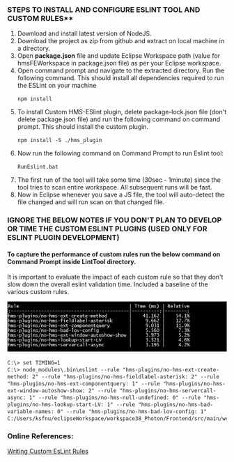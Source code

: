 ### STEPS TO INSTALL AND CONFIGURE ESLINT TOOL AND CUSTOM RULES**
1. Download and install latest version of NodeJS.
2. Download the project as zip from github and extract on local machine in a directory.
3. Open **package.json** file and update Eclipse Workspace path (value for hmsFEWorkspace in package.json file) as per your Eclipse workspace.
4. Open command prompt and navigate to the extracted directory. Run the following command. This should install all dependencies required to run the ESLint on your machine   
	```
	npm install
	```
5. To install Custom HMS-ESlint plugin, delete package-lock.json file (don't delete package.json file) and run the following command on command prompt. This should install the custom plugin.   
	```
	npm install -S ./hms_plugin
	```
6. Now run the following command on Command Prompt to run Eslint tool:   
	```
	RunEslint.bat
	```
7. The first run of the tool will take some time (30sec - 1minute) since the tool tries to scan entire workspace. All subsequent runs will be fast.
8. Now in Eclipse whenever you save a JS file, the tool will auto-detect the file changed and will run scan on that changed file.




### IGNORE THE BELOW NOTES IF YOU DON'T PLAN TO DEVELOP OR TIME THE CUSTOM ESLINT PLUGINS (USED ONLY FOR ESLINT PLUGIN DEVELOPMENT)

#### To capture the performance of custom rules run the below command on Command Prompt inside LintTool directory.
It is important to evaluate the impact of each custom rule so that they don't slow down the overall eslint validation time. Included a baseline of the various custom rules.

![Custom Rule Timing Performance](Performance_Timing.JPG)

```shell
C:\> set TIMING=1
C:\> node_modules\.bin\eslint --rule "hms-plugins/no-hms-ext-create-method: 2" --rule "hms-plugins/no-hms-fieldlabel-asterisk: 2" --rule "hms-plugins/no-hms-ext-componentquery: 1" --rule "hms-plugins/no-hms-ext-window-autoshow-show: 2" --rule "hms-plugins/no-hms-servercall-async: 1" --rule "hms-plugins/no-hms-null-undefined: 0" --rule "hms-plugins/no-hms-lookup-start-LV: 1" --rule "hms-plugins/no-hms-bad-variable-names: 0" --rule "hms-plugins/no-hms-bad-lov-config: 1"  C:/Users/ksfnu/eclipseWorkspace/workspace38_Photon/Frontend/src/main/webapp/
```

### Online References:
[Writing Custom EsLint Rules](https://www.kenneth-truyers.net/2016/05/27/writing-custom-eslint-rules/)
